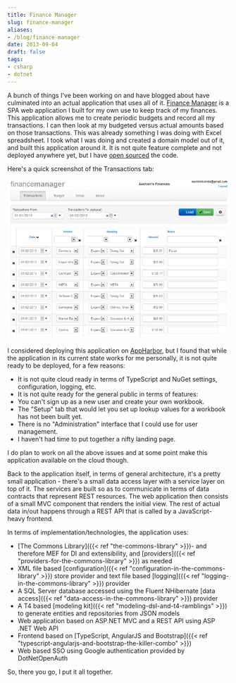 ```yaml
---
title: Finance Manager
slug: finance-manager
aliases:
- /blog/finance-manager
date: 2013-09-04
draft: false
tags:
- csharp
- dotnet
---
```

A bunch of things I've been working on and have blogged about have culminated into an actual application that uses all of it. [Finance Manager](http://aashishkoirala.github.io/financemanager/) is a SPA web application I built for my own use to keep track of my finances. This application allows me to create periodic budgets and record all my transactions. I can then look at my budgeted versus actual amounts based on those transactions. This was already something I was doing with Excel spreadsheet. I took what I was doing and created a domain model out of it, and built this application around it. It is not quite feature complete and not deployed anywhere yet, but I have [open sourced](http://github.com/aashishkoirala/financemanager) the code.

Here's a quick screenshot of the Transactions tab:

![Screenshot](/blog-images/finance-manager-screenshot.png)

I considered deploying this application on [AppHarbor](https://appharbor.com/), but I found that while the application in its current state works for me personally, it is not quite ready to be deployed, for a few reasons:

+ It is not quite cloud ready in terms of TypeScript and NuGet settings, configuration, logging, etc.
+ It is not quite ready for the general public in terms of features:
 + You can't sign up as a new user and create your own workbook.
 + The "Setup" tab that would let you set up lookup values for a workbook has not been built yet.
 + There is no "Administration" interface that I could use for user management.
 + I haven't had time to put together a nifty landing page.

I do plan to work on all the above issues and at some point make this application available on the cloud though.

Back to the application itself, in terms of general architecture, it's a pretty small application - there's a small data access layer with a service layer on top of it. The services are built so as to communicate in terms of data contracts that represent REST resources. The web application then consists of a small MVC component that renders the initial view. The rest of actual data in/out happens through a REST API that is called by a JavaScript-heavy frontend.

In terms of implementation/technologies, the application uses:

+ [The Commons Library]({{< ref "the-commons-library" >}})- and therefore MEF for DI and extensibility, and [providers]({{< ref "providers-for-the-commons-library" >}}) as needed
+ XML file based [configuration]({{< ref "configuration-in-the-commons-library" >}}) store provider and text file based [logging]({{< ref "logging-in-the-commons-library" >}}) provider
+ A SQL Server database accessed using the Fluent NHibernate [data access]({{< ref "data-access-in-the-commons-library" >}}) provider
+ A T4 based [modeling kit]({{< ref "modeling-dsl-and-t4-ramblings" >}}) to generate entities and repositories from JSON models
+ Web application based on ASP.NET MVC and a REST API using ASP .NET Web API
+ Frontend based on [TypeScript, AngularJS and Bootstrap]({{< ref "typescript-angularjs-and-bootstrap-the-killer-combo" >}})
+ Web based SSO using Google authentication provided by DotNetOpenAuth

So, there you go, I put it all together.